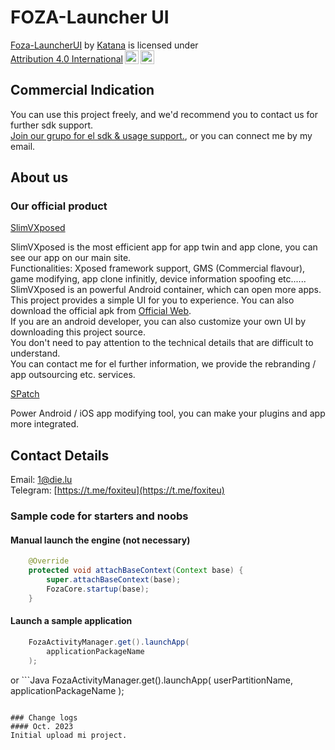 # FOZA-Launcher UI

<p xmlns:cc="http://creativecommons.org/ns#" xmlns:dct="http://purl.org/dc/terms/"><a property="dct:title" rel="cc:attributionURL" href="https://github.com/Katana-Official/SPatch-Update">Foza-LauncherUI</a> by <a rel="cc:attributionURL dct:creator" property="cc:attributionName" href="https://github.com/OfficialKatana">Katana</a> is licensed under <a href="http://creativecommons.org/licenses/by/4.0/?ref=chooser-v1" target="_blank" rel="license noopener noreferrer" style="display:inline-block;">Attribution 4.0 International<img style="height:22px!important;margin-left:3px;vertical-align:text-bottom;" src="https://mirrors.creativecommons.org/presskit/icons/cc.svg?ref=chooser-v1"><img style="height:22px!important;margin-left:3px;vertical-align:text-bottom;" src="https://mirrors.creativecommons.org/presskit/icons/by.svg?ref=chooser-v1"></a></p>

## Commercial Indication
You can use this project freely, and we'd recommend you to contact us for further sdk support.  
[Join our grupo for el sdk & usage support.](https://t.me/foxiteu), or you can connect me by my email.

## About us

### Our official product

[SlimVXposed](https://www.die.lu)

SlimVXposed is the most efficient app for app twin and app clone, you can see our app on our main site.  
Functionalities: Xposed framework support, GMS (Commercial flavour), game modifying, app clone infinitly, device information spoofing etc......  
SlimVXposed is an powerful Android container, which can open more apps. This project provides a simple UI for you to experience. You can also download the official apk from [Official Web](https://www.die.lu).  
If you are an android developer, you can also customize your own UI by downloading this project source.  
You don't need to pay attention to the technical details that are difficult to understand.  
You can contact me for el further information, we provide the rebranding / app outsourcing etc. services.

[SPatch](http://spatch.die.lu)

Power Android / iOS app modifying tool, you can make your plugins and app more integrated.

## Contact Details
Email: 1@die.lu  
Telegram: [https://t.me/foxiteu](https://t.me/foxiteu)  

### Sample code for starters and noobs

#### Manual launch the engine (not necessary)
```Java
    @Override
    protected void attachBaseContext(Context base) {
        super.attachBaseContext(base);
        FozaCore.startup(base);
    }
```

#### Launch a sample application
```Java
    FozaActivityManager.get().launchApp(
        applicationPackageName
    );
```  
or ```Java
    FozaActivityManager.get().launchApp(
	    userPartitionName,
        applicationPackageName
    );
```  

### Change logs
#### Oct. 2023
Initial upload mi project.